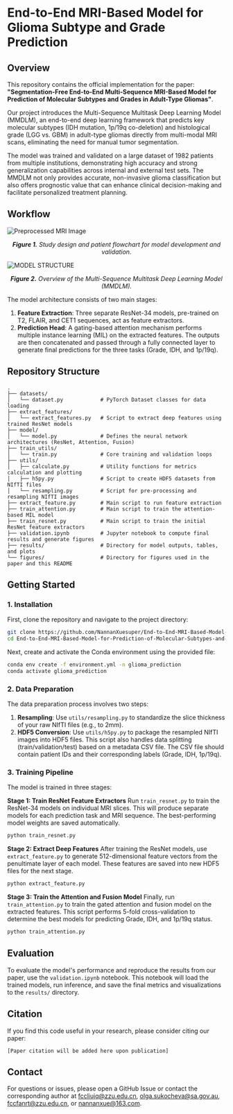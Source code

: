 # End-to-End MRI-Based Model for Glioma Subtype and Grade Prediction

## Overview

This repository contains the official implementation for the paper: **"Segmentation-Free End-to-End Multi-Sequence MRI-Based Model for Prediction of Molecular Subtypes and Grades in Adult-Type Gliomas"**.

Our project introduces the Multi-Sequence Multitask Deep Learning Model (MMDLM), an end-to-end deep learning framework that predicts key molecular subtypes (IDH mutation, 1p/19q co-deletion) and histological grade (LGG vs. GBM) in adult-type gliomas directly from multi-modal MRI scans, eliminating the need for manual tumor segmentation.

The model was trained and validated on a large dataset of 1982 patients from multiple institutions, demonstrating high accuracy and strong generalization capabilities across internal and external test sets. The MMDLM not only provides accurate, non-invasive glioma classification but also offers prognostic value that can enhance clinical decision-making and facilitate personalized treatment planning.

## Workflow

![Preprocessed MRI Image](figures/Fig1.png)
*<p align="center"><b>Figure 1.</b> Study design and patient flowchart for model development and validation.</p>*

![MODEL STRUCTURE](figures/Fig2.png)
*<p align="center"><b>Figure 2.</b> Overview of the Multi-Sequence Multitask Deep Learning Model (MMDLM).</p>*

The model architecture consists of two main stages:
1.  **Feature Extraction**: Three separate ResNet-34 models, pre-trained on T2, FLAIR, and CET1 sequences, act as feature extractors.
2.  **Prediction Head**: A gating-based attention mechanism performs multiple instance learning (MIL) on the extracted features. The outputs are then concatenated and passed through a fully connected layer to generate final predictions for the three tasks (Grade, IDH, and 1p/19q).

## Repository Structure

```
.
├── datasets/
│   └── dataset.py            # PyTorch Dataset classes for data loading
├── extract_features/
│   └── extract_features.py   # Script to extract deep features using trained ResNet models
├── model/
│   └── model.py              # Defines the neural network architectures (ResNet, Attention, Fusion)
├── train_utils/
│   └── train.py              # Core training and validation loops
├── utils/
│   ├── calculate.py          # Utility functions for metrics calculation and plotting
│   ├── h5py.py               # Script to create HDF5 datasets from NIfTI files
│   └── resampling.py         # Script for pre-processing and resampling NIfTI images
├── extract_feature.py        # Main script to run feature extraction
├── train_attention.py        # Main script to train the attention-based MIL model
├── train_resnet.py           # Main script to train the initial ResNet feature extractors
├── validation.ipynb          # Jupyter notebook to compute final results and generate figures
├── results/                  # Directory for model outputs, tables, and plots
└── figures/                  # Directory for figures used in the paper and this README
```

## Getting Started

### 1. Installation

First, clone the repository and navigate to the project directory:
```bash
git clone https://github.com/NannanXuesuper/End-to-End-MRI-Based-Model-for-Prediction-of-Molecular-Subtypes-and-Grades.git
cd End-to-End-MRI-Based-Model-for-Prediction-of-Molecular-Subtypes-and-Grades
```

Next, create and activate the Conda environment using the provided file:
```bash
conda env create -f environment.yml -n glioma_prediction
conda activate glioma_prediction
```

### 2. Data Preparation

The data preparation process involves two steps:
1.  **Resampling**: Use `utils/resampling.py` to standardize the slice thickness of your raw NIfTI files (e.g., to 2mm).
2.  **HDF5 Conversion**: Use `utils/h5py.py` to package the resampled NIfTI images into HDF5 files. This script also handles data splitting (train/validation/test) based on a metadata CSV file. The CSV file should contain patient IDs and their corresponding labels (Grade, IDH, 1p/19q).

### 3. Training Pipeline

The model is trained in three stages:

**Stage 1: Train ResNet Feature Extractors**
Run `train_resnet.py` to train the ResNet-34 models on individual MRI slices. This will produce separate models for each prediction task and MRI sequence. The best-performing model weights are saved automatically.
```bash
python train_resnet.py
```

**Stage 2: Extract Deep Features**
After training the ResNet models, use `extract_feature.py` to generate 512-dimensional feature vectors from the penultimate layer of each model. These features are saved into new HDF5 files for the next stage.
```bash
python extract_feature.py
```

**Stage 3: Train the Attention and Fusion Model**
Finally, run `train_attention.py` to train the gated attention and fusion model on the extracted features. This script performs 5-fold cross-validation to determine the best models for predicting Grade, IDH, and 1p/19q status.
```bash
python train_attention.py
```

## Evaluation

To evaluate the model's performance and reproduce the results from our paper, use the `validation.ipynb` notebook. This notebook will load the trained models, run inference, and save the final metrics and visualizations to the `results/` directory.

## Citation

If you find this code useful in your research, please consider citing our paper:

```
[Paper citation will be added here upon publication]
```

## Contact

For questions or issues, please open a GitHub Issue or contact the corresponding author at [fccliujq@zzu.edu.cn](mailto:fccliujq@zzu.edu.cn), [olga.sukocheva@sa.gov.au](mailto:olga.sukocheva@sa.gov.au), [fccfanrt@zzu.edu.cn](mailto:fccfanrt@zzu.edu.cn), or [nannanxue@163.com](mailto:nannanxue@163.com).

